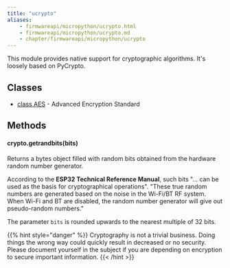 ```yaml
---
title: "ucrypto"
aliases:
    - firmwareapi/micropython/ucrypto.html
    - firmwareapi/micropython/ucrypto.md
    - chapter/firmwareapi/micropython/ucrypto
---
```

This module provides native support for cryptographic algorithms. It's loosely based on PyCrypto.

## Classes

* [class AES](/pycom/aes) - Advanced Encryption Standard

## **Methods**

#### crypto.getrandbits(bits)

Returns a bytes object filled with random bits obtained from the hardware random number generator.

According to the **ESP32 Technical Reference Manual**, such bits "... can be used as the basis for cryptographical operations". "These true random numbers are generated based on the noise in the Wi-Fi/BT RF system. When Wi-Fi and BT are disabled, the random number generator will give out pseudo-random numbers."

The parameter `bits` is rounded upwards to the nearest multiple of 32 bits.

{{% hint style="danger" %}}
Cryptography is not a trivial business. Doing things the wrong way could quickly result in decreased or no security. Please document yourself in the subject if you are depending on encryption to secure important information.
{{< /hint >}}

